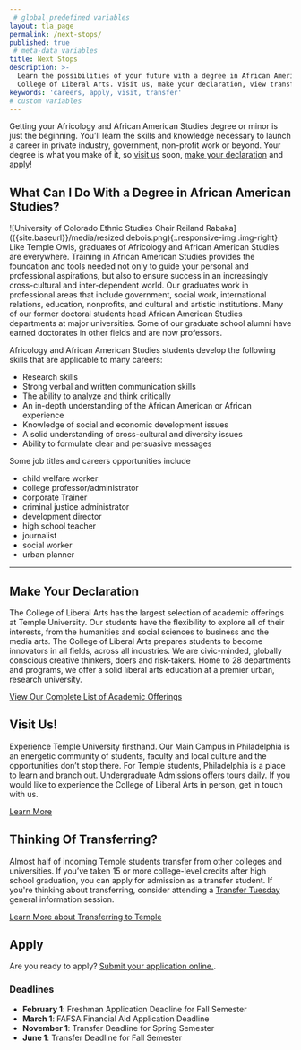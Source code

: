 ```yaml
---
 # global predefined variables
layout: tla_page
permalink: /next-stops/
published: true
 # meta-data variables
title: Next Stops
description: >-
  Learn the possibilities of your future with a degree in African American Studies at Temple University’s
  College of Liberal Arts. Visit us, make your declaration, view transfer options, and apply!
keywords: 'careers, apply, visit, transfer'
# custom variables
---
```

Getting your Africology and African American Studies degree or minor is just the beginning. You’ll learn the skills and knowledge necessary to launch a career in private industry, government, non-profit work or beyond. Your degree is what you make of it, so [visit us](#visit-us) soon, [make your declaration](#make-your-declaration) and [apply](#apply)!

## What Can I Do With a Degree in African American Studies?
![University of Colorado Ethnic Studies Chair Reiland Rabaka]({{site.baseurl}}/media/resized debois.png){:.responsive-img .img-right}
Like Temple Owls, graduates of Africology and African American Studies are everywhere. Training in African American Studies provides the foundation and tools needed not only to guide your personal and professional aspirations, but also to ensure success in an increasingly cross-cultural and inter-dependent world. Our graduates work in professional areas that include government, social work, international relations, education, nonprofits, and cultural and artistic institutions. Many of our former doctoral students head African American Studies departments at major universities. Some of our graduate school alumni have earned doctorates in other fields and are now professors.

Africology and African American Studies students develop the following skills that are applicable to many careers:
- Research skills
- Strong verbal and written communication skills
- The ability to analyze and think critically
- An in-depth understanding of the African American or African experience
- Knowledge of social and economic development issues
- A solid understanding of cross-cultural and diversity issues
- Ability to formulate clear and persuasive messages

Some job titles and careers opportunities include
- child welfare worker
- college professor/administrator
- corporate Trainer
- criminal justice administrator
- development director
- high school teacher
- journalist
- social worker
- urban planner

___

## Make Your Declaration
The College of Liberal Arts has the largest selection of academic offerings at Temple University. Our students have the flexibility to explore all of their interests, from the humanities and social sciences to business and the media arts. The College of Liberal Arts prepares students to become innovators in all fields, across all industries. We are civic-minded, globally conscious creative thinkers, doers and risk-takers. Home to 28 departments and programs, we offer a solid liberal arts education at a premier urban, research university.

[View Our Complete List of Academic Offerings](http://www.liberalarts.temple.edu)

## Visit Us!
Experience Temple University firsthand. Our Main Campus in Philadelphia is an energetic community of students, faculty and local culture and the opportunities don’t stop there. For Temple students, Philadelphia is a place to learn and branch out. Undergraduate Admissions offers tours daily. If you would like to experience the College of Liberal Arts in person, get in touch with us.

[Learn More](http://admissions.temple.edu/visit)

## Thinking Of Transferring?
Almost half of incoming Temple students transfer from other colleges and universities. If you’ve taken 15 or more college-level credits after high school graduation, you can apply for admission as a transfer student.  If you're thinking about transferring, consider attending a [Transfer Tuesday](http://admissions.temple.edu/visit/transfer-tuesday) general information session.

[Learn More about Transferring to Temple](http://admissions.temple.edu/apply/transfer-applicant)

## Apply
Are you ready to apply? [Submit your application online.](http://admissions.temple.edu/apply).

### Deadlines
- **February 1**: Freshman Application Deadline for Fall Semester
- **March 1**: FAFSA Financial Aid Application Deadline
- **November 1**: Transfer Deadline for Spring Semester
- **June 1**: Transfer Deadline for Fall Semester

